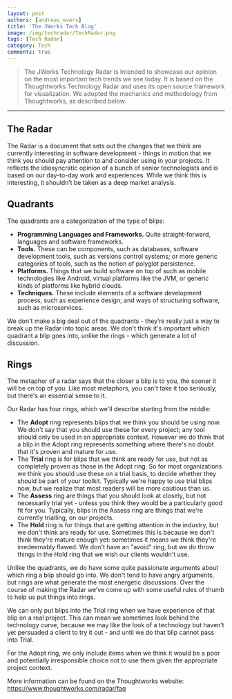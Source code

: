 ```yaml
---
layout: post
authors: [andreas_evers]
title: 'The JWorks Tech Blog'
image: /img/techradar/TechRadar.png
tags: [Tech Radar]
category: Tech
comments: true
---
```


> The JWorks Technology Radar is intended to showcase our opinion on the most important tech trends we see today.
It is based on the Thoughtworks Technology Radar and uses its open source framework for visualization.
We adopted the mechanics and methodology from Thoughtworks, as described below.

----------

## The Radar

The Radar is a document that sets out the changes that we think are currently interesting in software development - things in motion that we think you should pay attention to and consider using in your projects.
It reflects the idiosyncratic opinion of a bunch of senior technologists and is based on our day-to-day work and experiences.
While we think this is interesting, it shouldn’t be taken as a deep market analysis.

## Quadrants

The quadrants are a categorization of the type of blips:

- **Programming Languages and Frameworks.** Quite straight-forward, languages and software frameworks.
- **Tools.** These can be components, such as databases, software development tools, such as versions control systems; or more generic categories of tools, such as the notion of polyglot persistence.
- **Platforms.** Things that we build software on top of such as mobile technologies like Android, virtual platforms like the JVM, or generic kinds of platforms like hybrid clouds.
- **Techniques.** These include elements of a software development process, such as experience design; and ways of structuring software, such as microservices.

We don't make a big deal out of the quadrants - they’re really just a way to break up the Radar into topic areas. We don't think it's important which quadrant a blip goes into, unlike the rings - which generate a lot of discussion.

## Rings

The metaphor of a radar says that the closer a blip is to you, the sooner it will be on top of you. Like most metaphors, you can't take it too seriously, but there's an essential sense to it.

Our Radar has four rings, which we'll describe starting from the middle:

- The **Adopt** ring represents blips that we think you should be using now. We don't say that you should use these for every project; any tool should only be used in an appropriate context. However we do think that a blip in the Adopt ring represents something where there's no doubt that it's proven and mature for use.
- The **Trial** ring is for blips that we think are ready for use, but not as completely proven as those in the Adopt ring. So for most organizations we think you should use these on a trial basis, to decide whether they should be part of your toolkit. Typically we're happy to use trial blips now, but we realize that most readers will be more cautious than us.
- The **Assess** ring are things that you should look at closely, but not necessarily trial yet - unless you think they would be a particularly good fit for you. Typically, blips in the Assess ring are things that we're currently trialling, on our projects.
- The **Hold** ring is for things that are getting attention in the industry, but we don't think are ready for use. Sometimes this is because we don't think they're mature enough yet: sometimes it means we think they're irredeemably flawed. We don't have an "avoid" ring, but we do throw things in the Hold ring that we wish our clients wouldn't use.

Unlike the quadrants, we do have some quite passionate arguments about which ring a blip should go into. We don't tend to have angry arguments, but rings are what generate the most energetic discussions. Over the course of making the Radar we’ve come up with some useful rules of thumb to help us put things into rings.

We can only put blips into the Trial ring when we have experience of that blip on a real project. This can mean we sometimes look behind the technology curve, because we may like the look of a technology but haven’t yet persuaded a client to try it out - and until we do that blip cannot pass into Trial.

For the Adopt ring, we only include items when we think it would be a poor and potentially irresponsible choice not to use them given the appropriate project context.

More information can be found on the Thoughtworks website: https://www.thoughtworks.com/radar/faq

